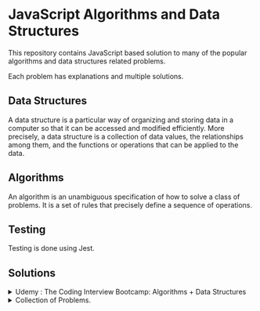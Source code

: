 # JavaScript Algorithms and Data Structures

This repository contains JavaScript based solution to many of the
popular algorithms and data structures related problems.

Each problem has explanations and multiple solutions.

## Data Structures

A data structure is a particular way of organizing and storing data in a computer so that it can
be accessed and modified efficiently. More precisely, a data structure is a collection of data
values, the relationships among them, and the functions or operations that can be applied to
the data.

## Algorithms

An algorithm is an unambiguous specification of how to solve a class of problems. It is
a set of rules that precisely define a sequence of operations.

## Testing

Testing is done using Jest.

## Solutions

<details>
  <summary> Udemy : The Coding Interview Bootcamp: Algorithms + Data Structures
 </summary>
  
  ## [Course Link](https://www.udemy.com/course/coding-interview-bootcamp-algorithms-and-data-structure/)

### Problems

| No. | Title                                                        | Difficulty | Topics     |
| --: | :----------------------------------------------------------- | :--------- | :--------- |
|   1 | [Reverse String](/1-exercises/reversestring)                 | Easy       |            |
|   2 | [Palindromes](/1-exercises/palindrome)                       | Easy       |            |
|   3 | [Reverse Integer](/1-exercises/reverseint)                   | Easy       |            |
|   4 | [Max Chars](/1-exercises/maxchar)                            | Easy       |            |
|   5 | [Classic FizzBuzz](/1-exercises/fizzbuzz)                    | Easy       |            |
|   6 | [Array Chunk](/1-exercises/chunk)                            | Easy       |            |
|   7 | [Anagrams](/1-exercises/anagrams)                            | Easy       |            |
|   8 | [Sentence Capitalization](/1-exercises/capitalize)           | Easy       |            |
|   9 | [Printing Steps](/1-exercises/steps)                         | Easy       |            |
|  10 | [Two-Sided Steps- Pyramids](/1-exercises/pyramid)            | Medium     |            |
|  11 | [Find The Vowels](/1-exercises/vowels)                       | Easy       |            |
|  12 | [Matrix Spiral](/1-exercises/matrix)                         | Medium     |            |
|  13 | [Events](/1-exercises/events)                                | Easy       |            |
|  14 | [Fibonacci Series](/1-exercises/fib)                         | Easy       |            |
|  15 | [Queue](/1-exercises/queue)                                  | Easy       |            |
|  16 | [Weaving Queue](/1-exercises/weave)                          | Easy       |            |
|  17 | [Stack](/1-exercises/stack)                                  | Easy       |            |
|  18 | [Queue Using Stack](/1-exercises/qfroms)                     | Easy       |            |
|  19 | [Linked List](/1-exercises/linkedlist)                       | Medium     |            |
|  20 | [Midpoint In Linked List](/1-exercises/midpointInLinkedList) | Easy       | 2 pointers |

</details>

<details>
  <summary>  Collection of Problems.
 </summary>

### Problems

| No. | Title                                         | Difficulty | Topics       |
| --: | :-------------------------------------------- | :--------- | :----------- |
|   1 | [Default Arguments](/2-exercises/defaultArgs) | Medium     | closures     |
|   2 | [8 queens](/2-exercises/8queens)              | Medium     | backtracking |
|   3 | [stocks profit](/2-exercises/profitsTarget)   | Medium     | hashing      |

</details>
